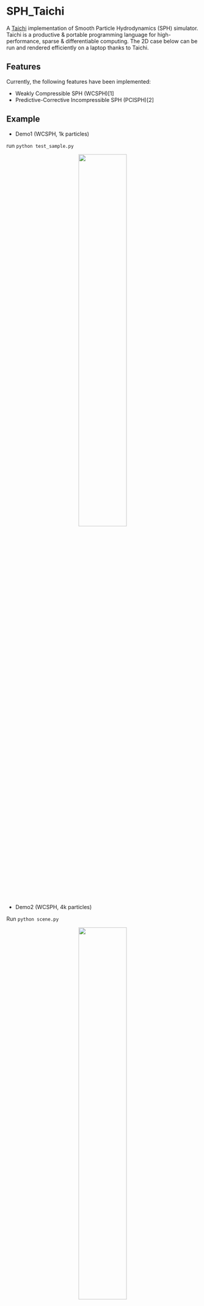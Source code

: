 # SPH_Taichi
A [Taichi](https://github.com/taichi-dev/taichi) implementation of Smooth Particle Hydrodynamics (SPH) simulator. Taichi is a productive & portable programming language for high-performance, sparse & differentiable computing. The 2D case below can be run and rendered efficiently on a laptop thanks to Taichi.

## Features
Currently, the following features have been implemented:
- Weakly Compressible SPH (WCSPH)[1]
- Predictive-Corrective Incompressible SPH (PCISPH)[2]

## Example
- Demo1 (WCSPH, 1k particles)

run ```python test_sample.py```
<p align="center">
  <img src="https://github.com/erizmr/SPH_Taichi/blob/master/img/sph_hv.gif" width="50%" height="50%" />
</p>

- Demo2 (WCSPH, 4k particles)

Run ```python scene.py```
<p align="center">
  <img src="https://github.com/erizmr/SPH_Taichi/blob/master/img/wcsph_alpha030.gif" width="50%" height="50%" />
</p>

## Reference
1. M. Becker and M. Teschner (2007). "Weakly compressible SPH for free surface flows". In:Proceedings of the 2007 ACM SIGGRAPH/Eurographics symposium on Computer animation. Eurographics Association, pp. 209–217.
2. B. Solenthaler and R. Pajarola (2009). “Predictive-corrective incompressible SPH”. In: ACM SIGGRAPH 2009 papers, pp. 1–6.
 
